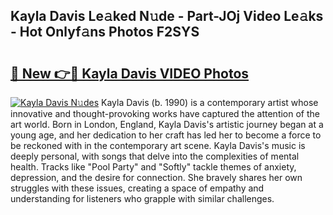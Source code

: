 ## Kayla Davis Le𝚊ked N𝚞de - Part-JOj Video Le𝚊ks - Hot Onlyf𝚊ns Photos F2SYS

# <h2><a href="http://ab35162.deff.icu/?id=Kayla+Davis">🔗 New 👉🔴 Kayla Davis VIDEO Photos</a></h2>

[![Kayla Davis N𝚞des](https://i.imgur.com/rIISA9y.gif)](http://ab35162.deff.icu/?id=Kayla+Davis)
Kayla Davis (b. 1990) is a contemporary artist whose innovative and thought-provoking works have captured the attention of the art world. Born in London, England, Kayla Davis's artistic journey began at a young age, and her dedication to her craft has led her to become a force to be reckoned with in the contemporary art scene. Kayla Davis's music is deeply personal, with songs that delve into the complexities of mental health. Tracks like "Pool Party" and "Softly" tackle themes of anxiety, depression, and the desire for connection. She bravely shares her own struggles with these issues, creating a space of empathy and understanding for listeners who grapple with similar challenges.
